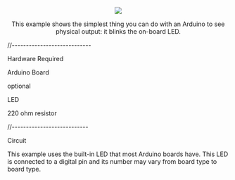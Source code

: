 <p align="center">
        <img src="https://linuxhint.com/wp-content/uploads/2022/01/function-in-Arduino-5.gif">
    </a>
</p>
<p align="center"> 
 This example shows the simplest thing you can do with an Arduino to see physical output: it blinks the on-board LED.
        
 //----------------------------
 
 Hardware Required
 
 Arduino Board
 
 optional
 
 LED
 
 220 ohm resistor
 
 //---------------------------
 
 Circuit
 
 This example uses the built-in LED that most Arduino boards have. This LED is connected to a digital pin and its number may vary from board type to board type.
</p>
